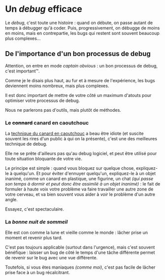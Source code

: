 # Un *debug* efficace

Le *debug*, c'est toute une histoire : quand on débute, on passe autant de temps à débugger qu'à coder.
Puis, progressivement, on débugge de moins en moins, mais en contrepartie, les bugs qui restent sont souvent beaucoup plus complexes…

## De l'importance d'un bon processus de debug

Attention, on entre en mode *captain obvious* : un bon processus de debug, c'est important™.

Comme je le disais plus haut, au fur et à mesure de l'expérience, les bugs deviennent moins nombreux, mais plus complexes.

Il est donc important de mettre de votre côté un maximum d'atouts pour optimiser votre processus de debug.

Nous ne parlerons pas d'outils, mais plutôt de méthodes.

### Le ~~connard~~ canard en caoutchouc

La [technique du canard en caoutchouc](http://fr.wikipedia.org/wiki/M%C3%A9thode_du_canard_en_plastique) a beau être idiote (et suscite souvent les rires d'un public à qui on la présente), c'est une des meilleures technique de debug.

Elle ne se prête d'ailleurs pas qu'au debug logiciel, et peut être utilisé pour toute situation bloquante de votre vie.

Le principe est simple : quand vous bloquez sur quelque chose, expliquez-le à quelqu'un. Et pour éviter d'ennuyer quelqu'un, expliquez-le à un objet inanimé, comme un canard en plastique, une figurine, un chat *(qui passe son temps à dormir et peut donc être assimilé à un objet inanimé)* : le fait de formuler à haute voix votre problème va faire travailler une autre zone de votre cerveau, et va bien souvent vous aider à *voir* le problème d'un autre angle.

Essayez, c'est spectaculaire.

### La *bonne nuit de sommeil*

Elle est con comme la lune et vieille comme le monde : lâcher prise un moment et revenir plus tard.

C'est pas toujours applicable (surtout dans l'urgence), mais c'est souvent bénéfique : laisser un bug de côté le temps d'une tâche différente permet de revenir sur le bug avec une vue différente.

Toutefois, si vous êtes maniaques *(comme moi)*, c'est pas facile de lâcher prise face à un bug récalcitrant.
